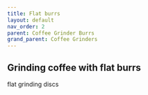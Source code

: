 ```yaml
---
title: Flat burrs
layout: default
nav_order: 2
parent: Coffee Grinder Burrs
grand_parent: Coffee Grinders
---
```


## Grinding coffee with flat burrs
flat grinding discs
